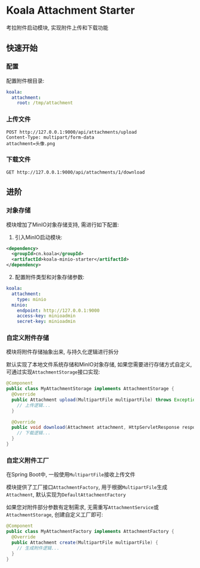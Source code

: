 # Koala Attachment Starter

考拉附件启动模块, 实现附件上传和下载功能

## 快速开始

### 配置

配置附件根目录:

```yaml
koala:
  attachment:
    root: /tmp/attachment
```

### 上传文件

```http
POST http://127.0.0.1:9000/api/attachments/upload
Content-Type: multipart/form-data
attachment=头像.png
```

### 下载文件

```http
GET http://127.0.0.1:9000/api/attachments/1/download
```

## 进阶

### 对象存储

模块增加了MinIO对象存储支持, 需进行如下配置:

1. 引入MinIO启动模块:

```xml
<dependency>
  <groupId>cn.koala</groupId>
  <artifactId>koala-minio-starter</artifactId>
</dependency>
```

2. 配置附件类型和对象存储参数:

```yaml
koala:
  attachment:
    type: minio
  minio:
    endpoint: http://127.0.0.1:9000
    access-key: minioadmin
    secret-key: minioadmin
```

### 自定义附件存储

模块将附件存储抽象出来, 与持久化逻辑进行拆分

默认实现了本地文件系统存储和MinIO对象存储, 如果您需要进行存储方式自定义, 可通过实现`AttachmentStorage`接口实现:

```java
@Component
public class MyAttachmentStorage implements AttachmentStorage {
  @Override
  public Attachment upload(MultipartFile multipartFile) throws Exception {
    // 上传逻辑...
  }
    
  @Override
  public void download(Attachment attachment, HttpServletResponse response) throws Exception {
    // 下载逻辑...
  }
}
```

### 自定义附件工厂

在Spring Boot中, 一般使用`MultipartFile`接收上传文件

模块提供了工厂接口`AttachmentFactory`, 用于根据`MultipartFile`生成`Attachment`, 默认实现为`DefaultAttachmentFactory`

如果您对附件部分参数有定制需求, 无需重写`AttachmentService`或`AttachmentStorage`, 创建自定义工厂即可:

```java
@Component
public class MyAttachmentFactory implements AttachmentFactory {
  @Override
  public Attachment create(MultipartFile multipartFile) {
    // 生成附件逻辑...
  }
}
```



